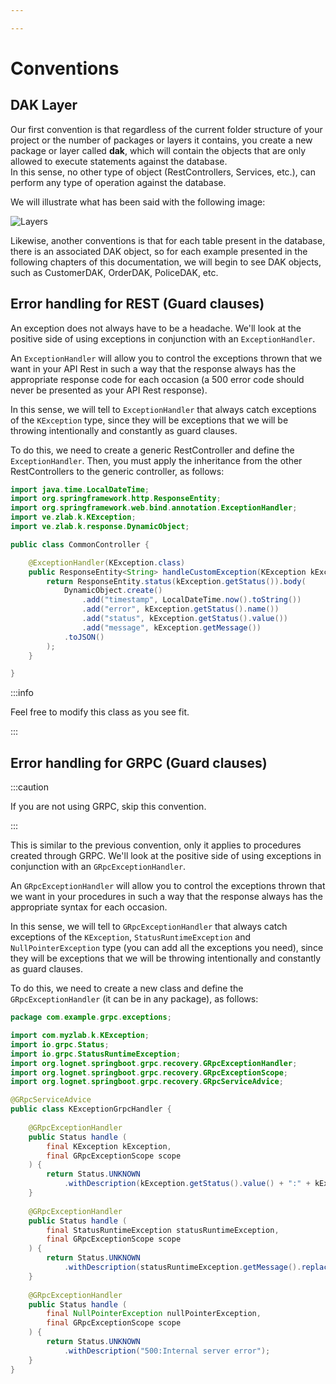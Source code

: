 ```yaml
---

---
```


# Conventions

## DAK Layer

Our first convention is that regardless of the current folder structure of your project or the number of packages or layers it contains, you create a new package or layer called **__dak__**, which will contain the objects that are only allowed to execute statements against the database.<br/>
In this sense, no other type of object (RestControllers, Services, etc.), can perform any type of operation against the database.

We will illustrate what has been said with the following image:

![Layers](/img/layers.png)

Likewise, another conventions is that for each table present in the database, there is an associated DAK object, so for each example presented in the following chapters of this documentation, we will begin to see DAK objects, such as CustomerDAK, OrderDAK, PoliceDAK, etc.

## Error handling for REST (Guard clauses)

An exception does not always have to be a headache. We'll look at the positive side of using exceptions in conjunction with an `ExceptionHandler`.

An `ExceptionHandler` will allow you to control the exceptions thrown that we want in your API Rest in such a way that the response always has the appropriate response code for each occasion (a 500 error code should never be presented as your API Rest response).

In this sense, we will tell to `ExceptionHandler` that always catch exceptions of the `KException` type, since they will be exceptions that we will be throwing intentionally and constantly as guard clauses.

To do this, we need to create a generic RestController and define the `ExceptionHandler`. Then, you must apply the inheritance from the other RestControllers to the generic controller, as follows:

```java
import java.time.LocalDateTime;
import org.springframework.http.ResponseEntity;
import org.springframework.web.bind.annotation.ExceptionHandler;
import ve.zlab.k.KException;
import ve.zlab.k.response.DynamicObject;

public class CommonController {

    @ExceptionHandler(KException.class)
    public ResponseEntity<String> handleCustomException(KException kException) {
        return ResponseEntity.status(kException.getStatus()).body(
            DynamicObject.create()
                .add("timestamp", LocalDateTime.now().toString())
                .add("error", kException.getStatus().name())
                .add("status", kException.getStatus().value())
                .add("message", kException.getMessage())
            .toJSON()
        );
    }

}
```

:::info

Feel free to modify this class as you see fit.

:::

## Error handling for GRPC (Guard clauses)

:::caution

If you are not using GRPC, skip this convention.

:::

This is similar to the previous convention, only it applies to procedures created through GRPC. We'll look at the positive side of using exceptions in conjunction with an `GRpcExceptionHandler`.

An `GRpcExceptionHandler` will allow you to control the exceptions thrown that we want in your procedures in such a way that the response always has the appropriate syntax for each occasion.

In this sense, we will tell to `GRpcExceptionHandler` that always catch exceptions of the `KException`, `StatusRuntimeException` and `NullPointerException` type (you can add all the exceptions you need), since they will be exceptions that we will be throwing intentionally and constantly as guard clauses.

To do this, we need to create a new class and define the `GRpcExceptionHandler` (it can be in any package), as follows:

```java
package com.example.grpc.exceptions;

import com.myzlab.k.KException;
import io.grpc.Status;
import io.grpc.StatusRuntimeException;
import org.lognet.springboot.grpc.recovery.GRpcExceptionHandler;
import org.lognet.springboot.grpc.recovery.GRpcExceptionScope;
import org.lognet.springboot.grpc.recovery.GRpcServiceAdvice;

@GRpcServiceAdvice
public class KExceptionGrpcHandler {
    
    @GRpcExceptionHandler
    public Status handle (
        final KException kException,
        final GRpcExceptionScope scope
    ) {
        return Status.UNKNOWN
            .withDescription(kException.getStatus().value() + ":" + kException.getMessage());
    }
    
    @GRpcExceptionHandler
    public Status handle (
        final StatusRuntimeException statusRuntimeException,
        final GRpcExceptionScope scope
    ) { 
        return Status.UNKNOWN
            .withDescription(statusRuntimeException.getMessage().replace("UNKNOWN:", "").trim());
    }
    
    @GRpcExceptionHandler
    public Status handle (
        final NullPointerException nullPointerException,
        final GRpcExceptionScope scope
    ) { 
        return Status.UNKNOWN
            .withDescription("500:Internal server error");
    }
}

```